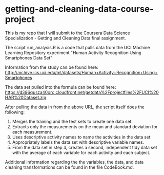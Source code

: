 # getting-and-cleaning-data-course-project
This is my repo that I will submit to the Coursera Data Science Specialization - Getting and Cleaning Data final assignment.

The script run_analysis.R is a code that pulls data from the UCI Machine Learning Repository experiment "Human Activity Recognition Using Smartphones Data Set"

Information from the study can be found here: http://archive.ics.uci.edu/ml/datasets/Human+Activity+Recognition+Using+Smartphones

The data set pulled into the formula can be found here: https://d396qusza40orc.cloudfront.net/getdata%2Fprojectfiles%2FUCI%20HAR%20Dataset.zip

After pulling the data in from the above URL, the script itself does the following:
1. Merges the training and the test sets to create one data set.
2. Extracts only the measurements on the mean and standard deviation for each measurement.
3. Uses descriptive activity names to name the activities in the data set
4. Appropriately labels the data set with descriptive variable names.
5. From the data set in step 4, creates a second, independent tidy data set with the average of each variable for each activity and each subject.

Additional information regarding the the variables, the data, and data cleaning transformations can be found in the file CodeBook.md.
